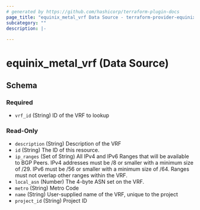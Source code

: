 ```yaml
---
# generated by https://github.com/hashicorp/terraform-plugin-docs
page_title: "equinix_metal_vrf Data Source - terraform-provider-equinix"
subcategory: ""
description: |-
  
---
```


# equinix_metal_vrf (Data Source)





<!-- schema generated by tfplugindocs -->
## Schema

### Required

- `vrf_id` (String) ID of the VRF to lookup

### Read-Only

- `description` (String) Description of the VRF
- `id` (String) The ID of this resource.
- `ip_ranges` (Set of String) All IPv4 and IPv6 Ranges that will be available to BGP Peers. IPv4 addresses must be /8 or smaller with a minimum size of /29. IPv6 must be /56 or smaller with a minimum size of /64. Ranges must not overlap other ranges within the VRF.
- `local_asn` (Number) The 4-byte ASN set on the VRF.
- `metro` (String) Metro Code
- `name` (String) User-supplied name of the VRF, unique to the project
- `project_id` (String) Project ID
